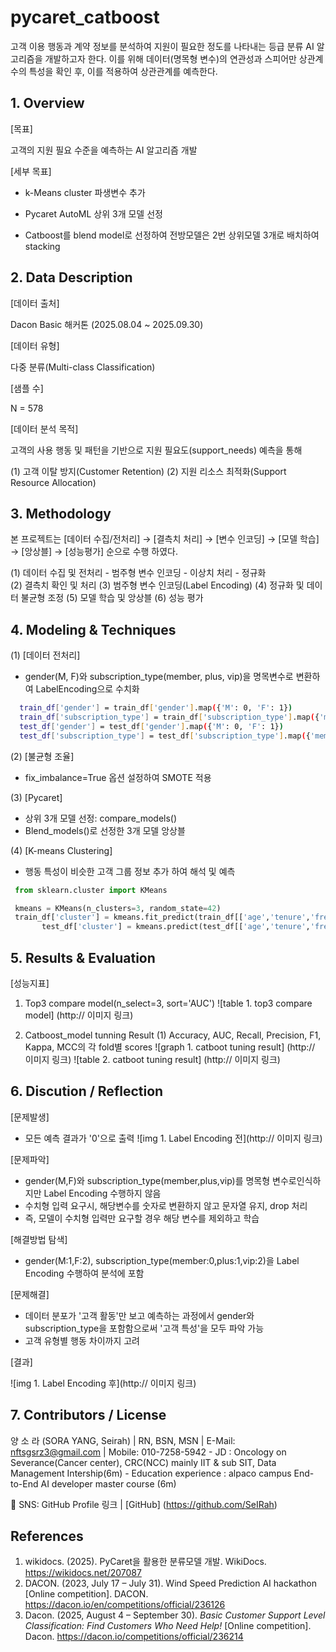# pycaret_catboost

고객 이용 행동과 계약 정보를 분석하여 지원이 필요한 정도를 나타내는 등급 분류 AI 알고리즘을 개발하고자 한다. 
이를 위해 데이터(명목형 변수)의 연관성과 스피어만 상관계수의 특성을 확인 후, 이를 적용하여 상관관계를 예측한다.   

## 1. Overview 

[목표]
  
 고객의 지원 필요 수준을 예측하는 AI 알고리즘 개발
  
[세부 목표]
  
 - k-Means cluster 파생변수 추가
    
 - Pycaret AutoML 상위 3개 모델 선정
    
 - Catboost를 blend model로 선정하여 전방모델은 2번 상위모델 3개로 배치하여 stacking

## 2. Data Description

[데이터 출처]
  
 Dacon Basic 해커톤 (2025.08.04 ~ 2025.09.30)
   
[데이터 유형]
  
 다중 분류(Multi-class Classification)
  
[샘플 수]
  
 N = 578
  
[데이터 분석 목적]
      
 고객의 사용 행동 및 패턴을 기반으로 지원 필요도(support_needs) 예측을 통해 
   
  (1) 고객 이탈 방지(Customer Retention)
  (2) 지원 리소스 최적화(Support Resource Allocation)

## 3. Methodology
 본 프로젝트는 [데이터 수집/전처리] → [결측치 처리] → [변수 인코딩] → [모델 학습] → [앙상블] → [성능평가] 순으로 수행 하였다. 
    
  (1) 데이터 수집 및 전처리 
    - 범주형 변수 인코딩 
    - 이상치 처리 
    - 정규화  
  (2) 결측치 확인 및 처리 
  (3) 범주형 변수 인코딩(Label Encoding)
  (4) 정규화 및 데이터 불균형 조정 
  (5) 모델 학습 및 앙상블 
  (6) 성능 평가 
  
## 4. Modeling & Techniques
 (1) [데이터 전처리]
   - gender(M, F)와 subscription_type(member, plus, vip)을 명목변수로 변환하여 LabelEncoding으로 수치화

```bash
  train_df['gender'] = train_df['gender'].map({'M': 0, 'F': 1})
  train_df['subscription_type'] = train_df['subscription_type'].map({'member': 0, 'plus': 1, 'vip': 2})
  test_df['gender'] = test_df['gender'].map({'M': 0, 'F': 1})
  test_df['subscription_type'] = test_df['subscription_type'].map({'member': 0, 'plus': 1, 'vip': 2})
```    
    
 (2) [불균형 조율]
   - fix_imbalance=True 옵션 설정하여 SMOTE 적용

 (3) [Pycaret]
   - 상위 3개 모델 선정: compare_models()
   - Blend_models()로 선정한 3개 모델 앙상블 
    
 (4) [K-means Clustering]
   - 행동 특성이 비슷한 고객 그룹 정보 추가 하여 해석 및 예측

```python
 from sklearn.cluster import KMeans

 kmeans = KMeans(n_clusters=3, random_state=42)
 train_df['cluster'] = kmeans.fit_predict(train_df[['age','tenure','frequent','payment_interval','contract_length','after_interaction']])
       test_df['cluster'] = kmeans.predict(test_df[['age','tenure','frequent','payment_interval','contract_length','after_interaction']])
```
    
## 5. Results & Evaluation
[성능지표]
 1. Top3 compare model(n_select=3, sort='AUC')
   ![table 1. top3 compare model] (http:// 이미지 링크)

 2. Catboost_model tunning Result
  (1) Accuracy, AUC, Recall, Precision, F1, Kappa, MCC의 각 fold별 scores
   ![graph 1. catboot tuning result] (http:// 이미지 링크)
   ![table 2. catboot tuning result] (http:// 이미지 링크)
 
## 6. Discution / Reflection
[문제발생]
  - 모든 예측 결과가 '0'으로 출력 
![img 1. Label Encoding 전](http:// 이미지 링크)

[문제파악]
  - gender(M,F)와 subscription_type(member,plus,vip)를 명목형 변수로인식하지만 Label Encoding 수행하지 않음 
  - 수치형 입력 요구시, 해당변수를 숫자로 변환하지 않고 문자열 유지, drop 처리
  - 즉, 모델이 수치형 입력만 요구할 경우 해당 변수를 제외하고 학습

[해결방법 탐색]
  - gender(M:1,F:2), subscription_type(member:0,plus:1,vip:2)을 Label Encoding 수행하여 분석에 포함
    
[문제해결]  
  - 데이터 분포가 '고객 활동'만 보고 예측하는 과정에서 gender와 subscription_type을 포함함으로써 '고객 특성'을 모두 파악 가능
  - 고객 유형별 행동 차이까지 고려 
    
[결과]

![img 1. Label Encoding 후](http:// 이미지 링크)
     
## 7. Contributors / License
  양 소 라 (SORA YANG, Seirah) | RN, BSN, MSN | E-Mail: nftsgsrz3@gmail.com | Mobile: 010-7258-5942
    - JD : Oncology on Severance(Cancer center), CRC(NCC) mainly IIT & sub SIT, Data Management Intership(6m) 
    - Education experience : alpaco campus End-to-End AI developer master course (6m)
   
   💬 SNS: GitHub Profile 링크  |  [GitHub] (https://github.com/SeIRah)

## References
 1. wikidocs. (2025). PyCaret을 활용한 분류모델 개발. WikiDocs. https://wikidocs.net/207087
 2. DACON. (2023, July 17 – July 31). Wind Speed Prediction AI hackathon [Online competition]. DACON.   https://dacon.io/en/competitions/official/236126
 3. Dacon. (2025, August 4 – September 30). *Basic Customer Support Level Classification: Find Customers Who Need Help!* [Online competition]. Dacon. https://dacon.io/competitions/official/236214
